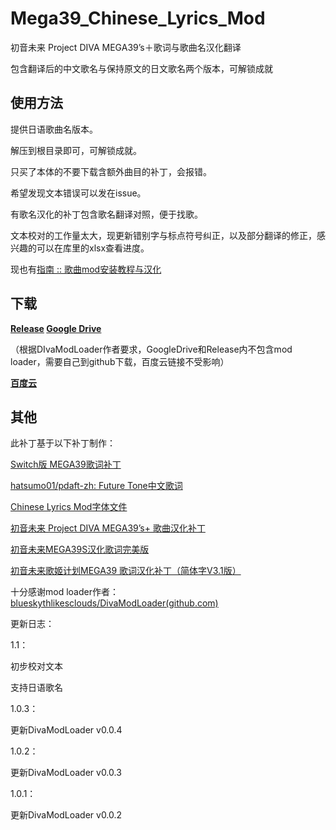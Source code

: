 # Mega39_Chinese_Lyrics_Mod

初音未来 Project DIVA MEGA39’s＋歌词与歌曲名汉化翻译

包含翻译后的中文歌名与保持原文的日文歌名两个版本，可解锁成就

## 使用方法

提供日语歌曲名版本。

解压到根目录即可，可解锁成就。

只买了本体的不要下载含额外曲目的补丁，会报错。

希望发现文本错误可以发在issue。

有歌名汉化的补丁包含歌名翻译对照，便于找歌。


文本校对的工作量太大，现更新错别字与标点符号纠正，以及部分翻译的修正，感兴趣的可以在库里的xlsx查看进度。


现也有[指南 :: 歌曲mod安装教程与汉化](https://steamcommunity.com/sharedfiles/filedetails/?id=2842320300)


## 下载

**[Release](https://github.com/jiut/Mega39_Chinese_Lyrics_Mod/releases)
[Google Drive](https://drive.google.com/drive/folders/1rA984q2tSAR7TlFSFLfS9FFTluwsIxmT?usp=sharing)**

（根据DIvaModLoader作者要求，GoogleDrive和Release内不包含mod loader，需要自己到github下载，百度云链接不受影响）

**[百度云](https://pan.baidu.com/s/1VHBOGXhUN9b17UgcAcw9KQ?pwd=t8ee)**

## 其他

此补丁基于以下补丁制作：

[Switch版 MEGA39歌词补丁](https://www.91tvg.com/forum.php?mod=viewthread&tid=198457)

[hatsumo01/pdaft-zh: Future Tone中文歌词](https://github.com/hatsumo01/pdaft-zh)

[Chinese Lyrics Mod字体文件](https://gamebanana.com/mods/389814)

[初音未来 Project DIVA MEGA39’s+ 歌曲汉化补丁](https://www.91tvg.com/forum.php?mod=viewthread&tid=302826)

[初音未来MEGA39S汉化歌词完美版](https://www.91tvg.com/forum.php?mod=viewthread&tid=198140)

[初音未来歌姬计划MEGA39 歌词汉化补丁（简体字V3.1版）](https://www.91tvg.com/forum.php?mod=viewthread&tid=179552)

十分感谢mod loader作者：[blueskythlikesclouds/DivaModLoader(github.com)](https://github.com/blueskythlikesclouds/DivaModLoader)

更新日志：

1.1：

初步校对文本

支持日语歌名

1.0.3：

更新DivaModLoader v0.0.4

1.0.2：

更新DivaModLoader v0.0.3

1.0.1：

更新DivaModLoader v0.0.2
